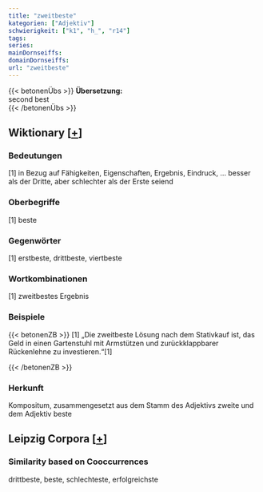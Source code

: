 ```yaml
---
title: "zweitbeste"
kategorien: ["Adjektiv"]
schwierigkeit: ["k1", "h_", "r14"]
tags:
series:
mainDornseiffs:
domainDornseiffs:
url: "zweitbeste"
---
```


{{< betonenÜbs >}}
**Übersetzung:**  
second best  
{{< /betonenÜbs >}}

## Wiktionary [[+](https://de.wiktionary.org/wiki/zweitbeste)]

### Bedeutungen
[1] in Bezug auf Fähigkeiten, Eigenschaften, Ergebnis, Eindruck, … besser als der Dritte, aber schlechter als der Erste seiend  

### Oberbegriffe
[1] beste  

### Gegenwörter
[1] erstbeste, drittbeste, viertbeste  

### Wortkombinationen
[1] zweitbestes Ergebnis  

### Beispiele
{{< betonenZB >}}
[1] „Die zweitbeste Lösung nach dem Stativkauf ist, das Geld in einen Gartenstuhl mit Armstützen und zurückklappbarer Rückenlehne zu investieren.“[1]  

{{< /betonenZB >}}
### Herkunft
Kompositum, zusammengesetzt aus dem Stamm des Adjektivs zweite und dem Adjektiv beste  


## Leipzig Corpora [[+](https://corpora.uni-leipzig.de/en/res?word=zweitbeste&corpusId=deu_newscrawl-public_2018)]


### Similarity based on Cooccurrences
drittbeste, beste, schlechteste, erfolgreichste

